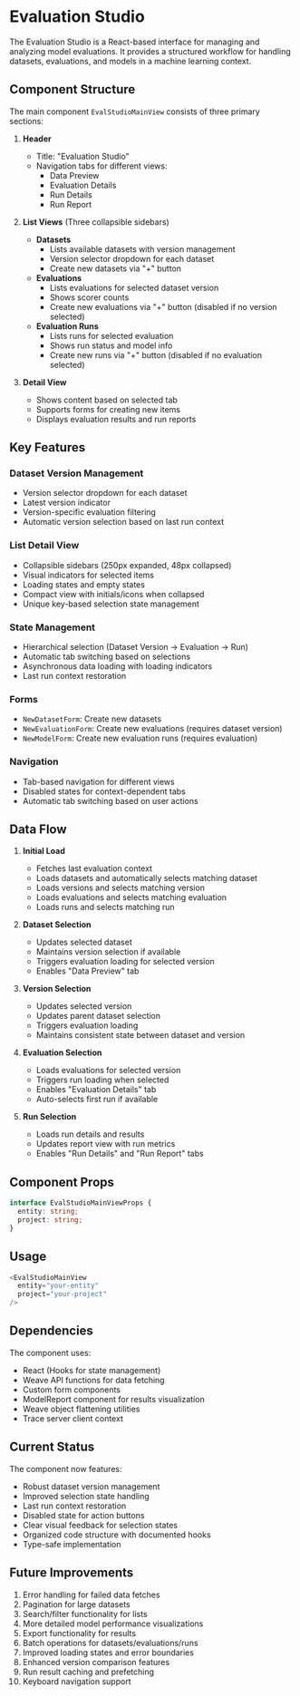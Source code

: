 # Evaluation Studio

The Evaluation Studio is a React-based interface for managing and analyzing model evaluations. It provides a structured workflow for handling datasets, evaluations, and models in a machine learning context.

## Component Structure

The main component `EvalStudioMainView` consists of three primary sections:

1. **Header**
   - Title: "Evaluation Studio"
   - Navigation tabs for different views:
     - Data Preview
     - Evaluation Details
     - Run Details
     - Run Report

2. **List Views** (Three collapsible sidebars)
   - **Datasets**
     - Lists available datasets with version management
     - Version selector dropdown for each dataset
     - Create new datasets via "+" button
   - **Evaluations**
     - Lists evaluations for selected dataset version
     - Shows scorer counts
     - Create new evaluations via "+" button (disabled if no version selected)
   - **Evaluation Runs**
     - Lists runs for selected evaluation
     - Shows run status and model info
     - Create new runs via "+" button (disabled if no evaluation selected)

3. **Detail View**
   - Shows content based on selected tab
   - Supports forms for creating new items
   - Displays evaluation results and run reports

## Key Features

### Dataset Version Management
- Version selector dropdown for each dataset
- Latest version indicator
- Version-specific evaluation filtering
- Automatic version selection based on last run context

### List Detail View
- Collapsible sidebars (250px expanded, 48px collapsed)
- Visual indicators for selected items
- Loading states and empty states
- Compact view with initials/icons when collapsed
- Unique key-based selection state management

### State Management
- Hierarchical selection (Dataset Version → Evaluation → Run)
- Automatic tab switching based on selections
- Asynchronous data loading with loading indicators
- Last run context restoration

### Forms
- `NewDatasetForm`: Create new datasets
- `NewEvaluationForm`: Create new evaluations (requires dataset version)
- `NewModelForm`: Create new evaluation runs (requires evaluation)

### Navigation
- Tab-based navigation for different views
- Disabled states for context-dependent tabs
- Automatic tab switching based on user actions

## Data Flow

1. **Initial Load**
   - Fetches last evaluation context
   - Loads datasets and automatically selects matching dataset
   - Loads versions and selects matching version
   - Loads evaluations and selects matching evaluation
   - Loads runs and selects matching run

2. **Dataset Selection**
   - Updates selected dataset
   - Maintains version selection if available
   - Triggers evaluation loading for selected version
   - Enables "Data Preview" tab

3. **Version Selection**
   - Updates selected version
   - Updates parent dataset selection
   - Triggers evaluation loading
   - Maintains consistent state between dataset and version

4. **Evaluation Selection**
   - Loads evaluations for selected version
   - Triggers run loading when selected
   - Enables "Evaluation Details" tab
   - Auto-selects first run if available

5. **Run Selection**
   - Loads run details and results
   - Updates report view with run metrics
   - Enables "Run Details" and "Run Report" tabs

## Component Props

```typescript
interface EvalStudioMainViewProps {
  entity: string;
  project: string;
}
```

## Usage

```typescript
<EvalStudioMainView 
  entity="your-entity"
  project="your-project"
/>
```

## Dependencies

The component uses:
- React (Hooks for state management)
- Weave API functions for data fetching
- Custom form components
- ModelReport component for results visualization
- Weave object flattening utilities
- Trace server client context

## Current Status

The component now features:
- Robust dataset version management
- Improved selection state handling
- Last run context restoration
- Disabled state for action buttons
- Clear visual feedback for selection states
- Organized code structure with documented hooks
- Type-safe implementation

## Future Improvements

1. Error handling for failed data fetches
2. Pagination for large datasets
3. Search/filter functionality for lists
4. More detailed model performance visualizations
5. Export functionality for results
6. Batch operations for datasets/evaluations/runs
7. Improved loading states and error boundaries
8. Enhanced version comparison features
9. Run result caching and prefetching
10. Keyboard navigation support 